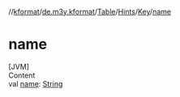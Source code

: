 //[kformat](../../../../index.md)/[de.m3y.kformat](../../../index.md)/[Table](../../index.md)/[Hints](../index.md)/[Key](index.md)/[name](name.md)



# name  
[JVM]  
Content  
val [name](name.md): [String](https://kotlinlang.org/api/latest/jvm/stdlib/kotlin/-string/index.html)  



